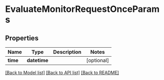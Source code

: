 # EvaluateMonitorRequestOnceParams

## Properties
Name | Type | Description | Notes
------------ | ------------- | ------------- | -------------
**time** | **datetime** |  | [optional] 

[[Back to Model list]](../README.md#documentation-for-models) [[Back to API list]](../README.md#documentation-for-api-endpoints) [[Back to README]](../README.md)


